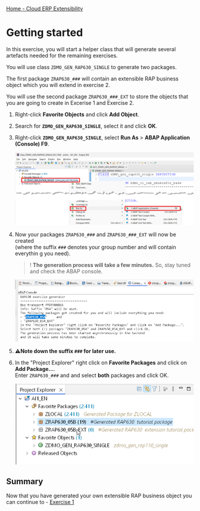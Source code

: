 [Home - Cloud ERP Extensibility](../../README.md#-exercises)

# Getting started

In this exercise, you will start a helper class that will generate several artefacts needed for the remaining exercises.

<!--  
> For **⚠  SAP lead events** users   
> Please skip the following step, because the packages have been pre-generated for convenience in the dedicated workshop system.   
-->   

You will use class `ZDMO_GEN_RAP630_SINGLE` to generate two packages. 

The first package `ZRAP630_###` will contain an extensible RAP business object which you will extend in exercise 2.

You will use the second package `ZRAP630_###_EXT` to store the objects that you are going to create in Excerise 1 and Exercise 2.

1. Right-click **Favorite Objects** and click **Add Object**.
   
2. Search for **`ZDMO_GEN_RAP630_SINGLE`**, select it and click **OK**.    

3. Right-click **`ZDMO_GEN_RAP630_SINGLE`**, select **Run As** > **ABAP Application (Console) F9**.

   ![Run_via_f 9](images/run_via_f9_0020.png)

4. Now your packages `ZRAP630_###` and `ZRAP630_###_EXT` will now be created   
   (where the suffix `###` denotes your group number and will contain everythin g you need).   

   > ! **The generation process will take a few minutes.** 
   > So, stay tuned and check the ABAP console.   

   ![Console tab result](images/Console_result.png)

5. **⚠Note down the suffix `###` for later use.**

6. In the "Project Explorer" right click on **Favorite Packages** and click on **Add Package...**.   
   Enter `ZRAP630_###` and and select **both** packages and click OK. 
 
   ![Package](images/packages_0030.png)
 
## Summary

Now that you have generated your own extensible RAP business object you can continue to - [Exercise 1](../ex1/README.md)
